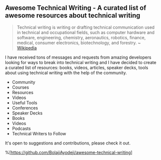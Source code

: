## Awesome Technical Writing - A curated list of awesome resources about technical writing

> Technical writing is writing or drafting technical communication used in technical and occupational fields, such as computer hardware and software, engineering, chemistry, aeronautics, robotics, finance, medical, consumer electronics, biotechnology, and forestry. ~ [Wikipedia](https://en.wikipedia.org/wiki/Technical_writing)

I have received tons of messages and requests from amazing developers looking for ways to break into technical writing and I have decided to create a curated list of resources: books, videos, articles, speaker decks, tools about using technical writing with the help of the community.

- Community
- Courses
- Resources
- Videos
- Useful Tools
- Conferences
- Speaker Decks
- Books
- Videos
- Podcasts
- Technical Writers to Follow

It's open to suggestions and contributions, please check it out.


%[https://github.com/BolajiAyodeji/awesome-technical-writing]
